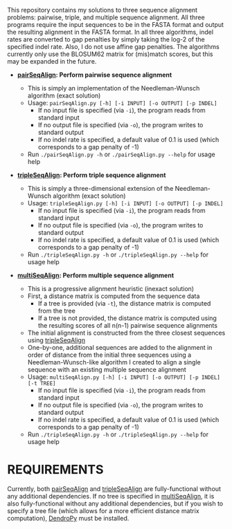This repository contains my solutions to three sequence alignment problems: pairwise, triple, and multiple sequence alignment. All three programs require the input sequences to be in the FASTA format and output the resulting alignment in the FASTA format. In all three algorithms, indel rates are converted to gap penalties by simply taking the log-2 of the specified indel rate. Also, I do not use affine gap penalties. The algorithms currently only use the BLOSUM62 matrix for (mis)match scores, but this may be expanded in the future.

* **[pairSeqAlign](pairSeqAlign.py): Perform pairwise sequence alignment**
    * This is simply an implementation of the Needleman-Wunsch algorithm (exact solution)
    * Usage: ``pairSeqAlign.py [-h] [-i INPUT] [-o OUTPUT] [-p INDEL]``
        * If no input file is specified (via `-i`), the program reads from standard input
        * If no output file is specified (via `-o`), the program writes to standard output
        * If no indel rate is specified, a default value of 0.1 is used (which corresponds to a gap penalty of -1)
    * Run ``./pairSeqAlign.py -h`` or ``./pairSeqAlign.py --help`` for usage help

* **[tripleSeqAlign](tripleSeqAlign.py): Perform triple sequence alignment**
    * This is simply a three-dimensional extension of the Needleman-Wunsch algorithm (exact solution)
    * Usage: ``tripleSeqAlign.py [-h] [-i INPUT] [-o OUTPUT] [-p INDEL]``
        * If no input file is specified (via `-i`), the program reads from standard input
        * If no output file is specified (via `-o`), the program writes to standard output
        * If no indel rate is specified, a default value of 0.1 is used (which corresponds to a gap penalty of -1)
    * Run ``./tripleSeqAlign.py -h`` or ``./tripleSeqAlign.py --help`` for usage help

* **[multiSeqAlign](multiSeqAlign.py): Perform multiple sequence alignment**
    * This is a progressive alignment heuristic (inexact solution)
    * First, a distance matrix is computed from the sequence data
        * If a tree is provided (via ``-t``), the distance matrix is computed from the tree
        * If a tree is not provided, the distance matrix is computed using the resulting scores of all n(n-1) pairwise sequence alignments
    * The initial alignment is constructed from the three closest sequences using [tripleSeqAlign](tripleSeqAlign.py)
    * One-by-one, additional sequences are added to the alignment in order of distance from the initial three sequences using a Needleman-Wunsch-like algorithm I created to align a single sequence with an existing multiple sequence alignment
    * Usage: ``multiSeqAlign.py [-h] [-i INPUT] [-o OUTPUT] [-p INDEL] [-t TREE]``
        * If no input file is specified (via `-i`), the program reads from standard input
        * If no output file is specified (via `-o`), the program writes to standard output
        * If no indel rate is specified, a default value of 0.1 is used (which corresponds to a gap penalty of -1)
    * Run ``./tripleSeqAlign.py -h`` or ``./tripleSeqAlign.py --help`` for usage help

REQUIREMENTS
===
Currently, both [pairSeqAlign](pairSeqAlign.py) and [tripleSeqAlign](tripleSeqAlign.py) are fully-functional without any additional dependencies. If no tree is specified in [multiSeqAlign](multiSeqAlign.py), it is also fully-functional without any additional dependencies, but if you wish to specify a tree file (which allows for a more efficient distance matrix computation), [DendroPy](http://www.dendropy.org/) must be installed.